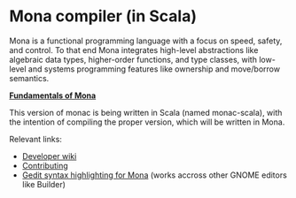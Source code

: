 Mona compiler (in Scala)
========================

Mona is a functional programming language with a focus on speed, safety, and control. To that end Mona integrates high-level abstractions like algebraic data types, higher-order functions, and type classes, with low-level and systems programming features like ownership and move/borrow semantics.

[**Fundamentals of Mona**](http://jancorazza.com/2015/10/02/fundamentals-of-mona/)

This version of monac is being written in Scala (named monac-scala), with the intention of compiling the proper version, which will be written in Mona.

Relevant links:

 - [Developer wiki](/wiki/)
 - [Contributing](/wiki/Contributing-to-monac)
 - [Gedit syntax highlighting for Mona](https://github.com/corazza/mona-gedit) (works accross other GNOME editors like Builder)
